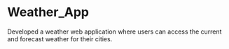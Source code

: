 # Weather_App
Developed a weather web application where users can access the current and forecast weather for their cities.
